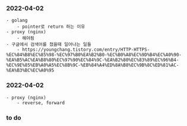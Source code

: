 ### 2022-04-02
    - golang
        - pointer로 return 하는 이유
    - proxy (nginx)
        - 해야됨
    - 구글에서 검색어를 쳤을때 일어나는 일들
        - https://youngchang.tistory.com/entry/HTTP-HTTPS-%EC%84%B8%EC%85%98-%EC%97%B0%EA%B2%B0-%EC%B0%A8%EC%9D%B4%EC%A0%90-%EA%B5%AC%EA%B8%80%EC%97%90%EC%84%9C-%EA%B2%80%EC%83%89%EC%96%B4-%EC%9E%85%EB%A0%A5%EC%8B%9C-%EB%84%A4%ED%8A%B8%EC%9B%8C%ED%81%AC-%EA%B3%BC%EC%A0%95


### 2022-04-02
    - proxy (nginx)
        - reverse, forward

### to do

